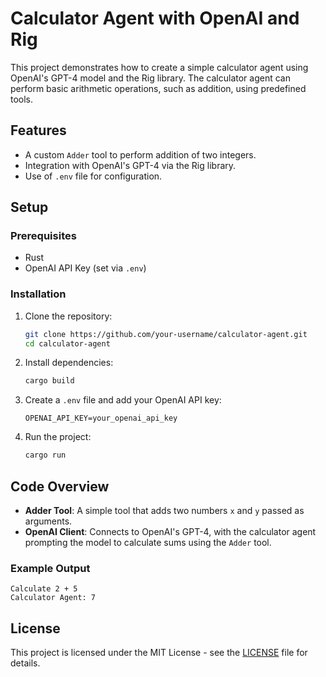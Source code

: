 # Calculator Agent with OpenAI and Rig

This project demonstrates how to create a simple calculator agent using OpenAI's GPT-4 model and the Rig library. The calculator agent can perform basic arithmetic operations, such as addition, using predefined tools.

## Features
- A custom `Adder` tool to perform addition of two integers.
- Integration with OpenAI's GPT-4 via the Rig library.
- Use of `.env` file for configuration.

## Setup

### Prerequisites
- Rust
- OpenAI API Key (set via `.env`)

### Installation
1. Clone the repository:
   ```bash
   git clone https://github.com/your-username/calculator-agent.git
   cd calculator-agent
   ```

2. Install dependencies:
   ```bash
   cargo build
   ```

3. Create a `.env` file and add your OpenAI API key:
   ```env
   OPENAI_API_KEY=your_openai_api_key
   ```

4. Run the project:
   ```bash
   cargo run
   ```

## Code Overview

- **Adder Tool**: A simple tool that adds two numbers `x` and `y` passed as arguments.
- **OpenAI Client**: Connects to OpenAI's GPT-4, with the calculator agent prompting the model to calculate sums using the `Adder` tool.

### Example Output
```text
Calculate 2 + 5
Calculator Agent: 7
```

## License
This project is licensed under the MIT License - see the [LICENSE](LICENSE) file for details.
